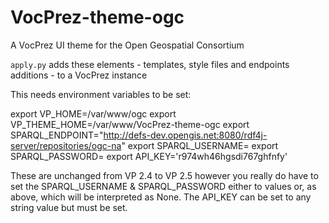 # VocPrez-theme-ogc
A VocPrez UI theme for the Open Geospatial Consortium

`apply.py` adds these elements - templates, style files and endpoints additions - to a VocPrez instance

This needs environment variables to be set:

export VP_HOME=/var/www/ogc
export VP_THEME_HOME=/var/www/VocPrez-theme-ogc
export SPARQL_ENDPOINT="http://defs-dev.opengis.net:8080/rdf4j-server/repositories/ogc-na"
export SPARQL_USERNAME=
export SPARQL_PASSWORD=
export API_KEY='r974wh46hgsdi767ghfnfy'

These are unchanged from VP 2.4 to VP 2.5 however you really do have to set the SPARQL_USERNAME & SPARQL_PASSWORD either to values or, as above, which will be interpreted as None. The API_KEY can be set to any string value but must be set.

